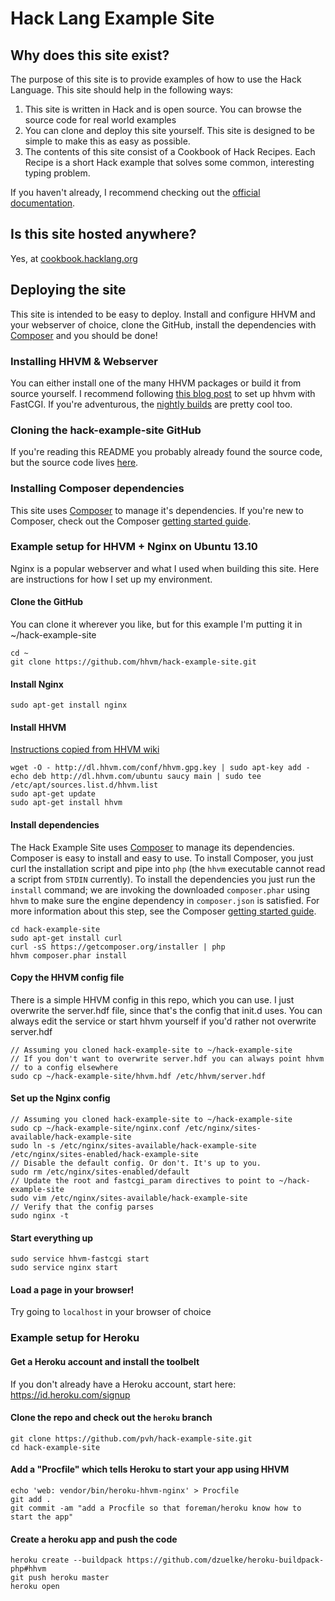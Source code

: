 # Hack Lang Example Site

## Why does this site exist?

The purpose of this site is to provide examples of how to use the Hack Language. This site should help in the following ways:

1. This site is written in Hack and is open source. You can browse the source code for real world examples
2. You can clone and deploy this site yourself. This site is designed to be simple to make this as easy as possible.
3. The contents of this site consist of a Cookbook of Hack Recipes. Each Recipe is a short Hack example that solves some common, interesting typing problem.

If you haven't already, I recommend checking out the [official documentation](http://hhvm.com/manual/en/index.php).

## Is this site hosted anywhere? ##

Yes, at [cookbook.hacklang.org](http://cookbook.hacklang.org)

## Deploying the site

This site is intended to be easy to deploy. Install and configure HHVM and your webserver of choice, clone the GitHub, install the dependencies with [Composer](https://getcomposer.org) and you should be done!

### Installing HHVM & Webserver

You can either install one of the many HHVM packages or build it from source yourself. I recommend following [this blog post](http://www.hhvm.com/blog/1817/fastercgi-with-hhvm) to set up hhvm with FastCGI. If you're adventurous, the [nightly builds](http://www.hhvm.com/blog/3203/nightly-packages) are pretty cool too.

### Cloning the hack-example-site GitHub

If you're reading this README you probably already found the source code, but the source code lives [here](https://github.com/facebook/hack-example-site).

### Installing Composer dependencies ###

This site uses [Composer](https://getcomposer.org) to manage it's dependencies. If you're new to Composer, check out the Composer [getting started guide](https://getcomposer.org/doc/00-intro.md).

### Example setup for HHVM + Nginx on Ubuntu 13.10

Nginx is a popular webserver and what I used when building this site. Here are instructions for how I set up my environment.

#### Clone the GitHub
You can clone it wherever you like, but for this example I'm putting it in ~/hack-example-site

    cd ~
    git clone https://github.com/hhvm/hack-example-site.git
    
#### Install Nginx

    sudo apt-get install nginx

#### Install HHVM
[Instructions copied from HHVM wiki](https://github.com/facebook/hhvm/wiki/Prebuilt-Packages-on-Ubuntu-13.10)

    wget -O - http://dl.hhvm.com/conf/hhvm.gpg.key | sudo apt-key add -
    echo deb http://dl.hhvm.com/ubuntu saucy main | sudo tee /etc/apt/sources.list.d/hhvm.list 
    sudo apt-get update
    sudo apt-get install hhvm

#### Install dependencies ####
The Hack Example Site uses [Composer](https://getcomposer.org) to manage its dependencies. Composer is easy to install and easy to use. To install Composer, you just curl the installation script and pipe into `php` (the `hhvm` executable cannot read a script from `STDIN` currently). To install the dependencies you just run the `install` command; we are invoking the downloaded `composer.phar` using `hhvm` to make sure the engine dependency in `composer.json` is satisfied. For more information about this step, see the Composer [getting started guide](https://getcomposer.org/doc/00-intro.md#installation-nix).

    cd hack-example-site
    sudo apt-get install curl
    curl -sS https://getcomposer.org/installer | php
    hhvm composer.phar install

#### Copy the HHVM config file
There is a simple HHVM config in this repo, which you can use. I just overwrite the server.hdf file, since that's the config that init.d uses. You can always edit the service or start hhvm yourself if you'd rather not overwrite server.hdf

    // Assuming you cloned hack-example-site to ~/hack-example-site
    // If you don't want to overwrite server.hdf you can always point hhvm 
    // to a config elsewhere
    sudo cp ~/hack-example-site/hhvm.hdf /etc/hhvm/server.hdf

#### Set up the Nginx config

    // Assuming you cloned hack-example-site to ~/hack-example-site
    sudo cp ~/hack-example-site/nginx.conf /etc/nginx/sites-available/hack-example-site
    sudo ln -s /etc/nginx/sites-available/hack-example-site /etc/nginx/sites-enabled/hack-example-site
    // Disable the default config. Or don't. It's up to you.
    sudo rm /etc/nginx/sites-enabled/default
    // Update the root and fastcgi_param directives to point to ~/hack-example-site
    sudo vim /etc/nginx/sites-available/hack-example-site
    // Verify that the config parses
    sudo nginx -t

#### Start everything up
    sudo service hhvm-fastcgi start
    sudo service nginx start

#### Load a page in your browser!

Try going to `localhost` in your browser of choice

### Example setup for Heroku

#### Get a Heroku account and install the toolbelt

If you don't already have a Heroku account, start here: https://id.heroku.com/signup

#### Clone the repo and check out the `heroku` branch

    git clone https://github.com/pvh/hack-example-site.git
    cd hack-example-site

#### Add a "Procfile" which tells Heroku to start your app using HHVM

    echo 'web: vendor/bin/heroku-hhvm-nginx' > Procfile
    git add .
    git commit -am "add a Procfile so that foreman/heroku know how to start the app"

#### Create a heroku app and push the code

    heroku create --buildpack https://github.com/dzuelke/heroku-buildpack-php#hhvm
    git push heroku master
    heroku open

